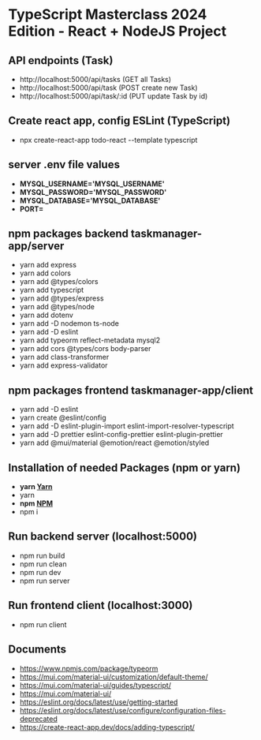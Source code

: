 # TypeScript Masterclass 2024 Edition - React + NodeJS Project

## API endpoints (Task)

- http://localhost:5000/api/tasks (GET all Tasks)
- http://localhost:5000/api/task (POST create new Task)
- http://localhost:5000/api/task/:id (PUT update Task by id)

## Create react app, config ESLint (TypeScript)

- npx create-react-app todo-react --template typescript

## server .env file values

- **MYSQL_USERNAME='MYSQL_USERNAME'**
- **MYSQL_PASSWORD='MYSQL_PASSWORD'**
- **MYSQL_DATABASE='MYSQL_DATABASE'**
- **PORT=**

## npm packages backend taskmanager-app/server

- yarn add express
- yarn add colors
- yarn add @types/colors
- yarn add typescript
- yarn add @types/express
- yarn add @types/node
- yarn add dotenv
- yarn add -D nodemon ts-node
- yarn add -D eslint
- yarn add typeorm reflect-metadata mysql2
- yarn add cors @types/cors body-parser
- yarn add class-transformer
- yarn add express-validator

## npm packages frontend taskmanager-app/client

- yarn add -D eslint
- yarn create @eslint/config
- yarn add -D eslint-plugin-import eslint-import-resolver-typescript
- yarn add -D prettier eslint-config-prettier eslint-plugin-prettier
- yarn add @mui/material @emotion/react @emotion/styled

## Installation of needed Packages (npm or yarn)

- **yarn [Yarn](https://yarnpkg.com/)**
- yarn
- **npm [NPM](https://nodejs.org/en/download/package-manager/)**
- npm i

## Run backend server (localhost:5000)

- npm run build
- npm run clean
- npm run dev
- npm run server

## Run frontend client (localhost:3000)

- npm run client

## Documents

- https://www.npmjs.com/package/typeorm
- https://mui.com/material-ui/customization/default-theme/
- https://mui.com/material-ui/guides/typescript/
- https://mui.com/material-ui/
- https://eslint.org/docs/latest/use/getting-started
- https://eslint.org/docs/latest/use/configure/configuration-files-deprecated
- https://create-react-app.dev/docs/adding-typescript/
